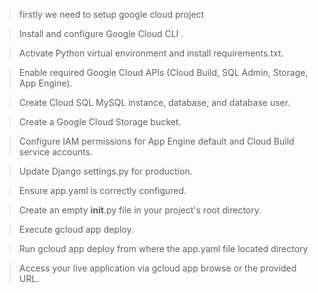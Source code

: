 >firstly we need to setup google cloud project

>Install and configure Google Cloud CLI .

>Activate Python virtual environment and install requirements.txt.

>Enable required Google Cloud APIs (Cloud Build, SQL Admin, Storage, App Engine).

>Create Cloud SQL MySQL instance, database, and database user.

>Create a Google Cloud Storage bucket.

>Configure IAM permissions for App Engine default and Cloud Build service accounts.

>Update Django settings.py for production.

>Ensure app.yaml is correctly configured.

>Create an empty __init__.py file in your project's root directory.

>Execute gcloud app deploy.

>Run gcloud app deploy from where the app.yaml file located directory

>Access your live application via gcloud app browse or the provided URL.
